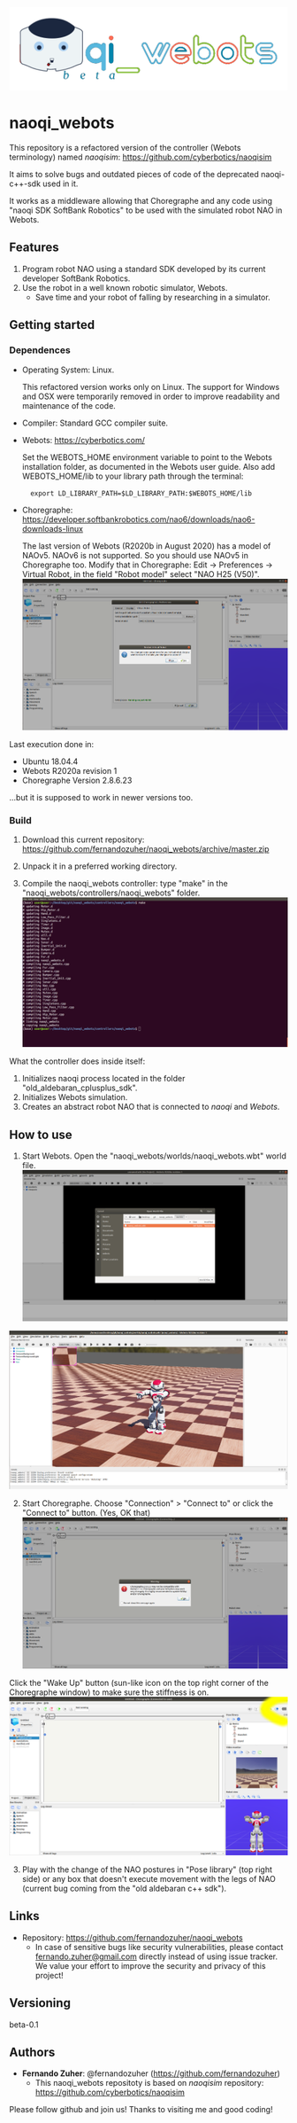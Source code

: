 ![Logo of the project](https://github.com/fernandozuher/naoqi_webots/blob/master/readme_images/logo.png)
 
# naoqi_webots
 
This repository is a refactored version of the controller (Webots terminology) named *naoqisim*: https://github.com/cyberbotics/naoqisim

It aims to solve bugs and outdated pieces of code of the deprecated naoqi-c++-sdk used in it.

It works as a middleware allowing that Choregraphe and any code using "naoqi SDK SoftBank Robotics" to be used with the simulated robot NAO in Webots.

## Features
 
1. Program robot NAO using a standard SDK developed by its current developer SoftBank Robotics.
2. Use the robot in a well known robotic simulator, Webots.
    - Save time and your robot of falling by researching in a simulator.

## Getting started

### Dependences

- Operating System: Linux.

    This refactored version works only on Linux. The support for Windows and OSX were temporarily removed in order to improve readability and maintenance of the code.

- Compiler: Standard GCC compiler suite.

- Webots: https://cyberbotics.com/

    Set the WEBOTS_HOME environment variable to point to the Webots installation folder, as documented in the Webots user guide. Also add WEBOTS_HOME/lib to your library path through the terminal:

        export LD_LIBRARY_PATH=$LD_LIBRARY_PATH:$WEBOTS_HOME/lib

- Choregraphe: https://developer.softbankrobotics.com/nao6/downloads/nao6-downloads-linux

    The last version of Webots (R2020b in August 2020) has a model of NAOv5. NAOv6 is not supported. So you should use NAOv5 in Choregraphe too. Modify that in Choregraphe: Edit -> Preferences -> Virtual Robot, in the field "Robot model" select "NAO H25 (V50)".
![naov5](https://github.com/fernandozuher/naoqi_webots/blob/master/readme_images/naov5.png)

Last execution done in:
* Ubuntu 18.04.4
* Webots R2020a revision 1
* Choregraphe Version 2.8.6.23

...but it is supposed to work in newer versions too.

### Build

1. Download this current repository: https://github.com/fernandozuher/naoqi_webots/archive/master.zip

2. Unpack it in a preferred working directory.

3. Compile the naoqi_webots controller: type "make" in the "naoqi_webots/controllers/naoqi_webots" folder.
![make screen](https://github.com/fernandozuher/naoqi_webots/blob/master/readme_images/make.png)

What the controller does inside itself:
1. Initializes naoqi process located in the folder "old_aldebaran_cplusplus_sdk".
2. Initializes Webots simulation.
3. Creates an abstract robot NAO that is connected to *naoqi* and *Webots*.

## How to use

1. Start Webots. Open the "naoqi_webots/worlds/naoqi_webots.wbt" world file.
![Opened Webots](https://github.com/fernandozuher/naoqi_webots/blob/master/readme_images/opened_webots.png)

![Initialized naoqi_webots](https://github.com/fernandozuher/naoqi_webots/blob/master/readme_images/initialized_naoqi_webots.png)

2. Start Choregraphe. Choose "Connection" > "Connect to" or click the "Connect to" button. (Yes, OK that)
![naov5](https://github.com/fernandozuher/naoqi_webots/blob/master/readme_images/connect_choreographe.png)

Click the "Wake Up" button (sun-like icon on the top right corner of the Choregraphe window) to make sure the stiffness is on.
![naov5](https://github.com/fernandozuher/naoqi_webots/blob/master/readme_images/active_stiffness.png)

3. Play with the change of the NAO postures in "Pose library" (top right side) or any box that doesn't execute movement with the legs of NAO (current bug coming from the "old aldebaran c++ sdk").
 
## Links
 
  - Repository: https://github.com/fernandozuher/naoqi_webots
    - In case of sensitive bugs like security vulnerabilities, please contact
      fernando.zuher@gmail.com directly instead of using issue tracker. We value your effort to improve the security and privacy of this project!
 
 
## Versioning
 
beta-0.1
  
## Authors
 
* **Fernando Zuher**: @fernandozuher (https://github.com/fernandozuher)
    * This naoqi_webots repositoty is based on *naoqisim* repository: https://github.com/cyberbotics/naoqisim
 
Please follow github and join us!
Thanks to visiting me and good coding!